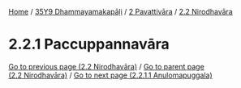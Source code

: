 
[Home](/) / [35Y9 Dhammayamakapāḷi](../../../35Y9.md) / [2 Pavattivāra](../../2.md) / [2.2 Nirodhavāra](../2.2.md)

# 2.2.1 Paccuppannavāra


[Go to previous page (2.2 Nirodhavāra)](../2.2.md) / [Go to parent page (2.2 Nirodhavāra)](../2.2.md) / [Go to next page (2.2.1.1 Anulomapuggala)](2.2.1/2.2.1.1.md)


